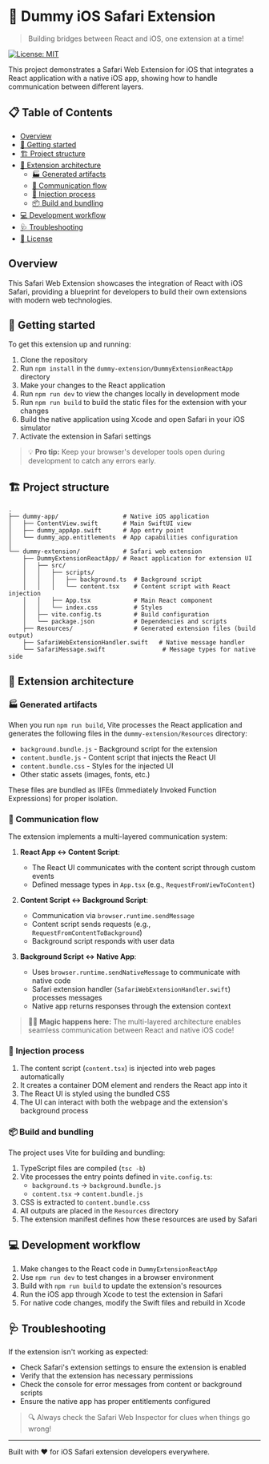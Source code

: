 # 🦊 Dummy iOS Safari Extension

> Building bridges between React and iOS, one extension at a time!

[![License: MIT](https://img.shields.io/badge/License-MIT-yellow.svg)](https://opensource.org/licenses/MIT)

This project demonstrates a Safari Web Extension for iOS that integrates a React application with a native iOS app, showing how to handle communication between different layers.

## 📋 Table of Contents

- [Overview](#overview)
- [🚀 Getting started](#-getting-started)
- [🏗️ Project structure](#️-project-structure)
- [🔌 Extension architecture](#-extension-architecture)
  - [🏭 Generated artifacts](#-generated-artifacts)
  - [🔄 Communication flow](#-communication-flow)
  - [💉 Injection process](#-injection-process)
  - [📦 Build and bundling](#-build-and-bundling)
- [💻 Development workflow](#-development-workflow)
- [🩺 Troubleshooting](#-troubleshooting)
- [📄 License](#-license)

## Overview

This Safari Web Extension showcases the integration of React with iOS Safari, providing a blueprint for developers to build their own extensions with modern web technologies.

## 🚀 Getting started

To get this extension up and running:

1. Clone the repository
2. Run `npm install` in the `dummy-extension/DummyExtensionReactApp` directory
3. Make your changes to the React application
4. Run `npm run dev` to view the changes locally in development mode
5. Run `npm run build` to build the static files for the extension with your changes
6. Build the native application using Xcode and open Safari in your iOS simulator
7. Activate the extension in Safari settings

> 💡 **Pro tip:** Keep your browser's developer tools open during development to catch any errors early.

## 🏗️ Project structure

```
.
├── dummy-app/                  # Native iOS application
│   ├── ContentView.swift       # Main SwiftUI view
│   ├── dummy_appApp.swift      # App entry point
│   └── dummy_app.entitlements  # App capabilities configuration
│
└── dummy-extension/            # Safari web extension
    ├── DummyExtensionReactApp/ # React application for extension UI
    │   ├── src/
    │   │   ├── scripts/
    │   │   │   ├── background.ts  # Background script
    │   │   │   └── content.tsx    # Content script with React injection
    │   │   ├── App.tsx            # Main React component
    │   │   └── index.css          # Styles
    │   ├── vite.config.ts         # Build configuration
    │   └── package.json           # Dependencies and scripts
    ├── Resources/                 # Generated extension files (build output)
    ├── SafariWebExtensionHandler.swift   # Native message handler
    └── SafariMessage.swift                # Message types for native side
```

## 🔌 Extension architecture

### 🏭 Generated artifacts

When you run `npm run build`, Vite processes the React application and generates the following files in the `dummy-extension/Resources` directory:

- `background.bundle.js` - Background script for the extension
- `content.bundle.js` - Content script that injects the React UI
- `content.bundle.css` - Styles for the injected UI
- Other static assets (images, fonts, etc.)

These files are bundled as IIFEs (Immediately Invoked Function Expressions) for proper isolation.

### 🔄 Communication flow

The extension implements a multi-layered communication system:

1. **React App <-> Content Script**:

   - The React UI communicates with the content script through custom events
   - Defined message types in `App.tsx` (e.g., `RequestFromViewToContent`)

2. **Content Script <-> Background Script**:

   - Communication via `browser.runtime.sendMessage`
   - Content script sends requests (e.g., `RequestFromContentToBackground`)
   - Background script responds with user data

3. **Background Script <-> Native App**:
   - Uses `browser.runtime.sendNativeMessage` to communicate with native code
   - Safari extension handler (`SafariWebExtensionHandler.swift`) processes messages
   - Native app returns responses through the extension context

> 🧙‍♂️ **Magic happens here:** The multi-layered architecture enables seamless communication between React and native iOS code!

### 💉 Injection process

1. The content script (`content.tsx`) is injected into web pages automatically
2. It creates a container DOM element and renders the React app into it
3. The React UI is styled using the bundled CSS
4. The UI can interact with both the webpage and the extension's background process

### 📦 Build and bundling

The project uses Vite for building and bundling:

1. TypeScript files are compiled (`tsc -b`)
2. Vite processes the entry points defined in `vite.config.ts`:
   - `background.ts` -> `background.bundle.js`
   - `content.tsx` -> `content.bundle.js`
3. CSS is extracted to `content.bundle.css`
4. All outputs are placed in the `Resources` directory
5. The extension manifest defines how these resources are used by Safari

## 💻 Development workflow

1. Make changes to the React code in `DummyExtensionReactApp`
2. Use `npm run dev` to test changes in a browser environment
3. Build with `npm run build` to update the extension's resources
4. Run the iOS app through Xcode to test the extension in Safari
5. For native code changes, modify the Swift files and rebuild in Xcode

## 🩺 Troubleshooting

If the extension isn't working as expected:

- Check Safari's extension settings to ensure the extension is enabled
- Verify that the extension has necessary permissions
- Check the console for error messages from content or background scripts
- Ensure the native app has proper entitlements configured

> 🔍 Always check the Safari Web Inspector for clues when things go wrong!

---

Built with ❤️ for iOS Safari extension developers everywhere.
